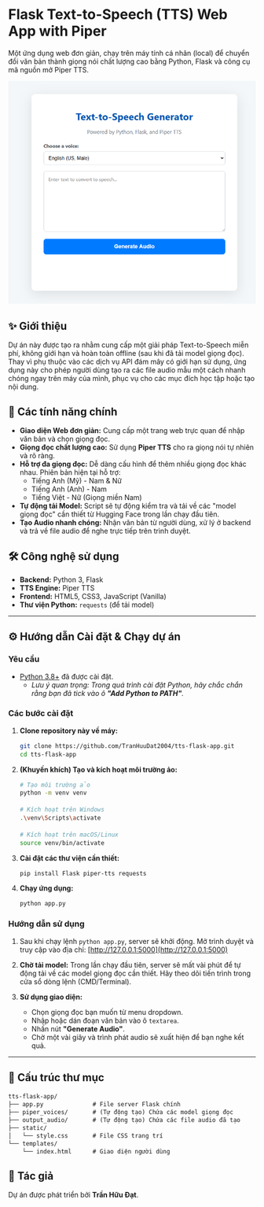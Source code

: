 # Flask Text-to-Speech (TTS) Web App with Piper

Một ứng dụng web đơn giản, chạy trên máy tính cá nhân (local) để chuyển đổi văn bản thành giọng nói chất lượng cao bằng Python, Flask và công cụ mã nguồn mở Piper TTS.

<p align="center">
  <img src="img/Capture.PNG" alt="Banner"/>
</p>

## ✨ Giới thiệu

Dự án này được tạo ra nhằm cung cấp một giải pháp Text-to-Speech miễn phí, không giới hạn và hoàn toàn offline (sau khi đã tải model giọng đọc). Thay vì phụ thuộc vào các dịch vụ API đám mây có giới hạn sử dụng, ứng dụng này cho phép người dùng tạo ra các file audio mẫu một cách nhanh chóng ngay trên máy của mình, phục vụ cho các mục đích học tập hoặc tạo nội dung.

## 🚀 Các tính năng chính

-   **Giao diện Web đơn giản:** Cung cấp một trang web trực quan để nhập văn bản và chọn giọng đọc.
-   **Giọng đọc chất lượng cao:** Sử dụng **Piper TTS** cho ra giọng nói tự nhiên và rõ ràng.
-   **Hỗ trợ đa giọng đọc:** Dễ dàng cấu hình để thêm nhiều giọng đọc khác nhau. Phiên bản hiện tại hỗ trợ:
    -   Tiếng Anh (Mỹ) - Nam & Nữ
    -   Tiếng Anh (Anh) - Nam
    -   Tiếng Việt - Nữ (Giọng miền Nam)
-   **Tự động tải Model:** Script sẽ tự động kiểm tra và tải về các "model giọng đọc" cần thiết từ Hugging Face trong lần chạy đầu tiên.
-   **Tạo Audio nhanh chóng:** Nhận văn bản từ người dùng, xử lý ở backend và trả về file audio để nghe trực tiếp trên trình duyệt.

## 🛠️ Công nghệ sử dụng

-   **Backend:** Python 3, Flask
-   **TTS Engine:** Piper TTS
-   **Frontend:** HTML5, CSS3, JavaScript (Vanilla)
-   **Thư viện Python:** `requests` (để tải model)

---

## ⚙️ Hướng dẫn Cài đặt & Chạy dự án

### Yêu cầu
-   [Python 3.8+](https://www.python.org/downloads/) đã được cài đặt.
    -   *Lưu ý quan trọng: Trong quá trình cài đặt Python, hãy chắc chắn rằng bạn đã tick vào ô **"Add Python to PATH"**.*

### Các bước cài đặt

1.  **Clone repository này về máy:**
    ```bash
    git clone https://github.com/TranHuuDat2004/tts-flask-app.git
    cd tts-flask-app
    ```

2.  **(Khuyến khích) Tạo và kích hoạt môi trường ảo:**
    ```bash
    # Tạo môi trường ảo
    python -m venv venv

    # Kích hoạt trên Windows
    .\venv\Scripts\activate

    # Kích hoạt trên macOS/Linux
    source venv/bin/activate
    ```

3.  **Cài đặt các thư viện cần thiết:**
    ```bash
    pip install Flask piper-tts requests
    ```

4.  **Chạy ứng dụng:**
    ```bash
    python app.py
    ```

### Hướng dẫn sử dụng

1.  Sau khi chạy lệnh `python app.py`, server sẽ khởi động. Mở trình duyệt và truy cập vào địa chỉ: [http://127.0.0.1:5000](http://127.0.0.1:5000)

2.  **Chờ tải model:** Trong lần chạy đầu tiên, server sẽ mất vài phút để tự động tải về các model giọng đọc cần thiết. Hãy theo dõi tiến trình trong cửa sổ dòng lệnh (CMD/Terminal).

3.  **Sử dụng giao diện:**
    -   Chọn giọng đọc bạn muốn từ menu dropdown.
    -   Nhập hoặc dán đoạn văn bản vào ô `textarea`.
    -   Nhấn nút **"Generate Audio"**.
    -   Chờ một vài giây và trình phát audio sẽ xuất hiện để bạn nghe kết quả.

---

## 📁 Cấu trúc thư mục

```
tts-flask-app/
├── app.py              # File server Flask chính
├── piper_voices/       # (Tự động tạo) Chứa các model giọng đọc
├── output_audio/       # (Tự động tạo) Chứa các file audio đã tạo
├── static/
│   └── style.css       # File CSS trang trí
└── templates/
    └── index.html      # Giao diện người dùng
```

## 📝 Tác giả

Dự án được phát triển bởi **Trần Hữu Đạt**.
```